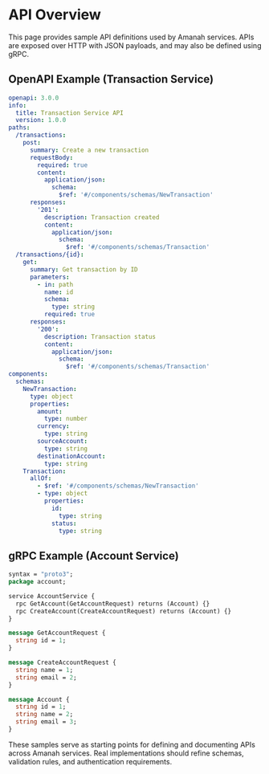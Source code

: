 # API Overview

This page provides sample API definitions used by Amanah services. APIs are exposed over HTTP with JSON payloads, and may also be defined using gRPC.

## OpenAPI Example (Transaction Service)

```yaml
openapi: 3.0.0
info:
  title: Transaction Service API
  version: 1.0.0
paths:
  /transactions:
    post:
      summary: Create a new transaction
      requestBody:
        required: true
        content:
          application/json:
            schema:
              $ref: '#/components/schemas/NewTransaction'
      responses:
        '201':
          description: Transaction created
          content:
            application/json:
              schema:
                $ref: '#/components/schemas/Transaction'
  /transactions/{id}:
    get:
      summary: Get transaction by ID
      parameters:
        - in: path
          name: id
          schema:
            type: string
          required: true
      responses:
        '200':
          description: Transaction status
          content:
            application/json:
              schema:
                $ref: '#/components/schemas/Transaction'
components:
  schemas:
    NewTransaction:
      type: object
      properties:
        amount:
          type: number
        currency:
          type: string
        sourceAccount:
          type: string
        destinationAccount:
          type: string
    Transaction:
      allOf:
        - $ref: '#/components/schemas/NewTransaction'
        - type: object
          properties:
            id:
              type: string
            status:
              type: string
```

## gRPC Example (Account Service)

```protobuf
syntax = "proto3";
package account;

service AccountService {
  rpc GetAccount(GetAccountRequest) returns (Account) {}
  rpc CreateAccount(CreateAccountRequest) returns (Account) {}
}

message GetAccountRequest {
  string id = 1;
}

message CreateAccountRequest {
  string name = 1;
  string email = 2;
}

message Account {
  string id = 1;
  string name = 2;
  string email = 3;
}
```

These samples serve as starting points for defining and documenting APIs across Amanah services. Real implementations should refine schemas, validation rules, and authentication requirements.

